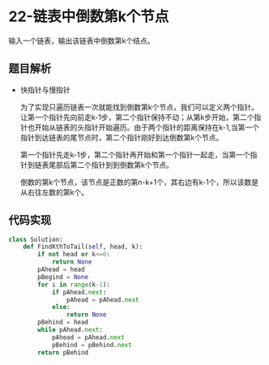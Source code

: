 # 22-链表中倒数第k个节点

输入一个链表，输出该链表中倒数第k个结点。

## 题目解析

- 快指针与慢指针

  为了实现只遍历链表一次就能找到倒数第k个节点，我们可以定义两个指针。让第一个指针先向前走k-1步，第二个指针保持不动；从第k步开始，第二个指针也开始从链表的头指针开始遍历。由于两个指针的距离保持在k-1,当第一个指针到达链表的尾节点时，第二个指针刚好到达倒数第k个节点。

  第一个指针先走k-1步，第二个指针再开始和第一个指针一起走，当第一个指针到链表尾部后第二个指针到到倒数第k个节点。

  倒数的第k个节点，该节点是正数的第n-k+1个，其右边有k-1个，所以该数是从右往左数的第k个。

## 代码实现

```python
class Solution:
    def FindKthToTail(self, head, k):
        if not head or k<=0:
            return None
        pAhead = head
        pBegind = None
        for i in range(k-1):
            if pAhead.next:
                pAhead = pAhead.next
            else:
                return None
        pBehind = head
        while pAhead.next:
            pAhead = pAhead.next
            pBehind = pBehind.next
        return pBehind
```

